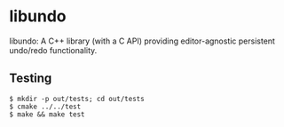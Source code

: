 # libundo

libundo: A C++ library (with a C API) providing editor-agnostic persistent undo/redo functionality.


## Testing

```console
$ mkdir -p out/tests; cd out/tests
$ cmake ../../test
$ make && make test
```

